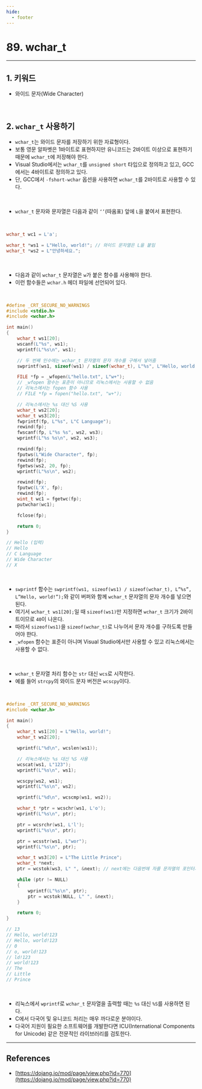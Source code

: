 ```yaml
---
hide:
  - footer
---
```


# 89. wchar_t

---

## 1. 키워드

- 와이드 문자(Wide Character)

<br/>

## 2. `wchar_t` 사용하기

- `wchar_t`는 와이드 문자를 저장하기 위한 자료형이다.
- 보통 영문 알파벳은 1바이트로 표현하지만 유니코드는 2바이트 이상으로 표현하기 때문에 `wchar_t`에 저장해야 한다.
- Visual Studio에서는 `wchar_t`를 `unsigned short` 타입으로 정의하고 있고, GCC에서는 4바이트로 정의하고 있다.
- 단, GCC에서 `-fshort-wchar` 옵션을 사용하면 `wchar_t`를 2바이트로 사용할 수 있다.

<br/>

- `wchar_t` 문자와 문자열은 다음과 같이 `‘’`(따옴표) 앞에 `L`을 붙여서 표현한다.

<br/>

```c
wchar_t wc1 = L'a';

wchar_t *ws1 = L"Hello, world!"; // 와이드 문자열은 L을 붙임
wchar_t *ws2 = L"안녕하세요.";
```

<br/>

- 다음과 같이 `wchar_t` 문자열은 `w`가 붙은 함수를 사용해야 한다.
- 이런 함수들은 `wchar.h` 헤더 파일에 선언되어 있다.

<br/>

```c
#define _CRT_SECURE_NO_WARNINGS
#include <stdio.h>
#include <wchar.h>

int main()
{
    wchar_t ws1[20];
    wscanf(L"%s", ws1);
    wprintf(L"%s\n", ws1);

    // 두 번째 인수에는 wchar_t 문자열의 문자 개수를 구해서 넣어줌
    swprintf(ws1, sizeof(ws1) / sizeof(wchar_t), L"%s", L"Hello, world!");

    FILE *fp = _wfopen(L"hello.txt", L"w+");
    // _wfopen 함수는 표준이 아니므로 리눅스에서는 사용할 수 없음
    // 리눅스에서는 fopen 함수 사용
    // FILE *fp = fopen("hello.txt", "w+");

    // 리눅스에서는 %s 대신 %S 사용
    wchar_t ws2[20];
    wchar_t ws3[20];
    fwprintf(fp, L"%s", L"C Language");
    rewind(fp);
    fwscanf(fp, L"%s %s", ws2, ws3);
    wprintf(L"%s %s\n", ws2, ws3);

    rewind(fp);
    fputws(L"Wide Character", fp);
    rewind(fp);
    fgetws(ws2, 20, fp);
    wprintf(L"%s\n", ws2);

    rewind(fp);
    fputwc(L'X', fp);
    rewind(fp);
    wint_t wc1 = fgetwc(fp);
    putwchar(wc1);

    fclose(fp);

    return 0;
}

// Hello (입력)
// Hello
// C Language
// Wide Character
// X
```

<br/>

- `swprintf` 함수는 `swprintf(ws1, sizeof(ws1) / sizeof(wchar_t), L”%s”, L”Hello, world!”);`와 같이 버퍼와 함께 `wchar_t` 문자열의 문자 개수를 넣으면 된다.
- 여기서 `wchar_t ws1[20];`일 때 `sizeof(ws1)`만 지정하면 `wchar_t` 크기가 2바이트이므로 `40`이 나온다.
- 따라서 `sizeof(ws1)`을 `sizeof(wchar_t)`로 나누어서 문자 개수를 구하도록 만들어야 한다.
- `_wfopen` 함수는 표준이 아니며 Visual Studio에서만 사용할 수 있고 리눅스에서는 사용할 수 없다.

<br/>

- `wchar_t` 문자열 처리 함수는 `str` 대신 `wcs`로 시작한다.
- 예를 들어 `strcpy`의 와이드 문자 버전은 `wcscpy`이다.

<br/>

```c
#define _CRT_SECURE_NO_WARNINGS
#include <wchar.h>

int main()
{
    wchar_t ws1[20] = L"Hello, world!";
    wchar_t ws2[20];

    wprintf(L"%d\n", wcslen(ws1));

    // 리눅스에서는 %s 대신 %S 사용
    wcscat(ws1, L"123");
    wprintf(L"%s\n", ws1);

    wcscpy(ws2, ws1);
    wprintf(L"%s\n", ws2);

    wprintf(L"%d\n", wcscmp(ws1, ws2));

    wchar_t *ptr = wcschr(ws1, L'o');
    wprintf(L"%s\n", ptr);

    ptr = wcsrchr(ws1, L'l');
    wprintf(L"%s\n", ptr);

    ptr = wcsstr(ws1, L"wor");
    wprintf(L"%s\n", ptr);

    wchar_t ws3[20] = L"The Little Prince";
    wchar_t *next;
    ptr = wcstok(ws3, L" ", &next); // next에는 다음번에 자를 문자열의 포인터가 들어감

    while (ptr != NULL)
    {
        wprintf(L"%s\n", ptr);
        ptr = wcstok(NULL, L" ", &next);
    }

    return 0;
}

// 13
// Hello, world!123
// Hello, world!123
// 0
// o, world!123
// ld!123
// world!123
// The
// Little
// Prince
```

<br/>

- 리눅스에서 `wprintf`로 `wchar_t` 문자열을 출력할 때는 `%s` 대신 `%S`를 사용하면 된다.
- C에서 다국어 및 유니코드 처리는 매우 까다로운 분야이다.
- 다국어 지원이 필요한 소프트웨어를 개발한다면 ICU(International Components for Unicode) 같은 전문적인 라이브러리를 검토한다.

---

## References

- [https://dojang.io/mod/page/view.php?id=770](https://dojang.io/mod/page/view.php?id=770)
